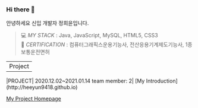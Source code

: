 ### Hi there 👋

안녕하세요 신입 개발자 정희윤입니다.


> 💻 _*MY STACK*_   :         Java, JavaScript, MySQL, HTML5, CSS3                                                                                                                               
> 🎫 _*CERTIFICATION*_        :         컴퓨터그래픽스운용기능사, 전산응용기계제도기능사, 1종보통운전면허

<table>
          <tr>
                    <td>Project</td>
          </tr>
</table>
|PROJECT| 2020.12.02~2021.01.14
          team member: 2|
[My Introduction](http://heeyun9418.github.io)

[My Project Homepage](http://embed.swq.co.kr/eLINK/)
<!--
**heeyun9418/heeyun9418** is a ✨ _special_ ✨ repository because its `README.md` (this file) appears on your GitHub profile.

Here are some ideas to get you started:

- 🔭 I’m currently working on ...
- 🌱 I’m currently learning ...
- 👯 I’m looking to collaborate on ...
- 🤔 I’m looking for help with ...
- 💬 Ask me about ...
- 📫 How to reach me: ...
- 😄 Pronouns: ...
- ⚡ Fun fact: ...
-->

